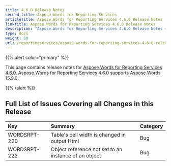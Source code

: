 ```yaml
---
title: 4.6.0 Release Notes
second_title: Aspose.Words for Reporting Services
articleTitle: Aspose.Words for Reporting Services 4.6.0 Release Notes
linktitle: Aspose.Words for Reporting Services 4.6.0 Release Notes
description: "Aspose.Words for Reporting Services 4.6.0 Release Notes – the latest updates and fixes."
type: docs
weight: 60
url: /reportingservices/aspose-words-for-reporting-services-4-6-0-release-notes/
---
```


{{% alert color="primary" %}}

This page contains release notes for [Aspose.Words for Reporting Services 4.6.0](https://downloads.aspose.com/words/reportingservices/new-releases/aspose.words-for-reporting-services-4.6.0-\(msi\)/). Aspose.Words for Reporting Services 4.6.0 supports Aspose.Words 15.9.0.

{{% /alert %}}

## Full List of Issues Covering all Changes in this Release

|Key |Summary |Category |
| :- | :- | :- |
|WORDSRPT-220 |Table's cell width is changed in output Html |Bug |
|WORDSRPT-222 |Object reference not set to an instance of an object |Bug |

